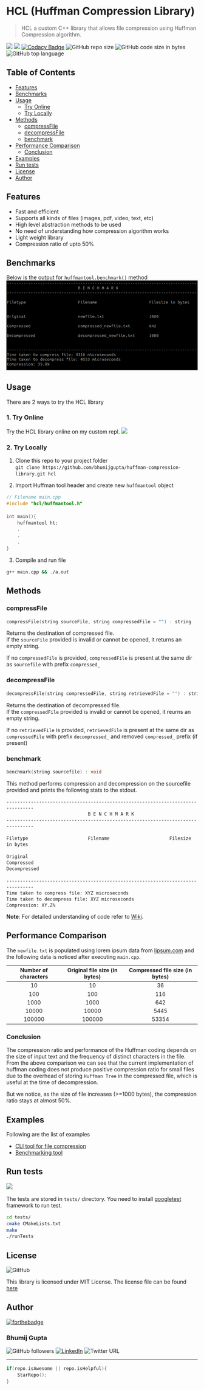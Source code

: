 # HCL (Huffman Compression Library)

> HCL a custom C++ library that allows file compression using Huffman Compression algorithm.

[![](https://img.shields.io/badge/Try%20Online-repl.it-brightgreen)](https://repl.it/@bhumijgupta/huffman-demo) ![](https://github.com/bhumijgupta/huffman-compression-library/workflows/Unit%20Test/badge.svg) [![Codacy Badge](https://api.codacy.com/project/badge/Grade/2e33d1fc65044a789e07665a674ad806)](https://www.codacy.com/manual/bhumijgupta/huffman-compression-library?utm_source=github.com&utm_medium=referral&utm_content=bhumijgupta/huffman-compression-library&utm_campaign=Badge_Grade) ![GitHub repo size](https://img.shields.io/github/repo-size/bhumijgupta/huffman-compression-library) ![GitHub code size in bytes](https://img.shields.io/github/languages/code-size/bhumijgupta/huffman-compression-library) ![GitHub top language](https://img.shields.io/github/languages/top/bhumijgupta/huffman-compression-library)

## Table of Contents

- [Features](#Features)
- [Benchmarks](#Benchmarks)
- [Usage](#Usage)
  - [Try Online](#Try-Online)
  - [Try Locally](#Try-Locally)
- [Methods](#Methods)
  - [compressFile](#compressFile)
  - [decompressFile](#decompressFile)
  - [benchmark](#benchmark)
- [Performance Comparison](#Performance-Comparison)
  - [Conclusion](#Conclusion)
- [Examples](#Examples)
- [Run tests](#Run-tests)
- [License](#License)
- [Author](#Author)

## Features

- Fast and efficient
- Supports all kinds of files (images, pdf, video, text, etc)
- High level abstraction methods to be used
- No need of understanding how compression algorithm works
- Light weight library
- Compression ratio of upto 50%

## Benchmarks

Below is the output for `huffmantool.benchmark()` method
![output.png](assets/output.png)

## Usage

There are 2 ways to try the HCL library

### 1. Try Online

Try the HCL library online on my custom repl. [![](https://img.shields.io/badge/Try%20Online-repl.it-blue)](https://repl.it/@bhumijgupta/huffman-demo)

### 2. Try Locally

1.  Clone this repo to your project folder  
    `git clone https://github.com/bhumijgupta/huffman-compression-library.git hcl`

2.  Import Huffman tool header and create new `huffmantool` object

```C++
// Filename main.cpp
#include "hcl/huffmantool.h"

int main(){
    huffmantool ht;
    .
    .
    .
}
```

3.  Compile and run file

```bash
g++ main.cpp && ./a.out
```

## Methods

### compressFile

```C++
compressFile(string sourceFile, string compressedFile = "") : string
```

Returns the destination of compressed file.  
If the `sourceFile` provided is invalid or cannot be opened, it returns an empty string.

If no `compressedFile` is provided, `compressedFile` is present at the same dir as `sourcefile` with prefix `compressed_`

### decompressFile

```C++
decompressFile(string compressedFile, string retrievedFile = "") : string
```

Returns the destination of decompressed file.  
If the `compressedFile` provided is invalid or cannot be opened, it reurns an empty string.

If no `retrievedFile` is provided, `retrievedFile` is present at the same dir as `compressedFile` with prefix `decompressed_` and removed `compressed_` prefix (if present)

### benchmark

```C++
benchmark(string sourcefile) : void
```

This method performs compression and decompression on the sourcefile provided and prints the following stats to the stdout.

```
--------------------------------------------------------------------------------
                              B E N C H M A R K
--------------------------------------------------------------------------------

Filetype                      Filename                      Filesize in bytes

Original
Compressed
Decompressed

--------------------------------------------------------------------------------
Time taken to compress file: XYZ microseconds
Time taken to decompress file: XYZ microseconds
Compression: XY.Z%

```

<b>Note</b>: For detailed understanding of code refer to [Wiki](https://github.com/bhumijgupta/huffman-compression-library/wiki).

## Performance Comparison

The `newfile.txt` is populated using lorem ipsum data from [lipsum.com](https://www.lipsum.com/) and the following data is noticed after executing `main.cpp`.

| Number of characters | Original file size (in bytes) | Compressed file size (in bytes) |
| :------------------: | :---------------------------: | :-----------------------------: |
|          10          |              10               |               36                |
|         100          |              100              |               116               |
|         1000         |             1000              |               642               |
|        10000         |             10000             |              5445               |
|        100000        |            100000             |              53354              |

### Conclusion

The compression ratio and performance of the Huffman coding depends on the size of input text and the frequency of distinct characters in the file. From the above comparison we can see that the current implementation of huffman coding does not produce positive compression ratio for small files due to the overhead of storing `Huffman Tree` in the compressed file, which is useful at the time of decompression.

But we notice, as the size of file increases (>=1000 bytes), the compression ratio stays at almost 50%.

## Examples

Following are the list of examples

- [CLI tool for file compression](examples/cli_compression.cpp)
- [Benchmarking tool](examples/benchmark.cpp)

## Run tests

![](https://github.com/bhumijgupta/huffman-compression-library/workflows/Unit%20Test/badge.svg)

The tests are stored in `tests/` directory. You need to install [googletest](https://www.eriksmistad.no/getting-started-with-google-test-on-ubuntu/) framework to run test.

```bash
cd tests/
cmake CMakeLists.txt
make
./runTests
```

## License

![GitHub](https://img.shields.io/github/license/bhumijgupta/huffman-compression-library)

This library is licensed under MIT License. The license file can be found [here](LICENSE)

## Author

[![forthebadge](https://forthebadge.com/images/badges/built-with-love.svg)](https://forthebadge.com)

### Bhumij Gupta

![GitHub followers](https://img.shields.io/github/followers/bhumijgupta?label=Follow&style=social) [![LinkedIn](https://img.shields.io/static/v1.svg?label=connect&message=@bhumijgupta&color=success&logo=linkedin&style=flat&logoColor=white)](https://www.linkedin.com/in/bhumijgupta/) ![Twitter URL](https://img.shields.io/twitter/url?style=social&url=http%3A%2F%2Ftwitter.com%2Fbhumijgupta)

---

```C++
if(repo.isAwesome || repo.isHelpful){
    StarRepo();
}
```
